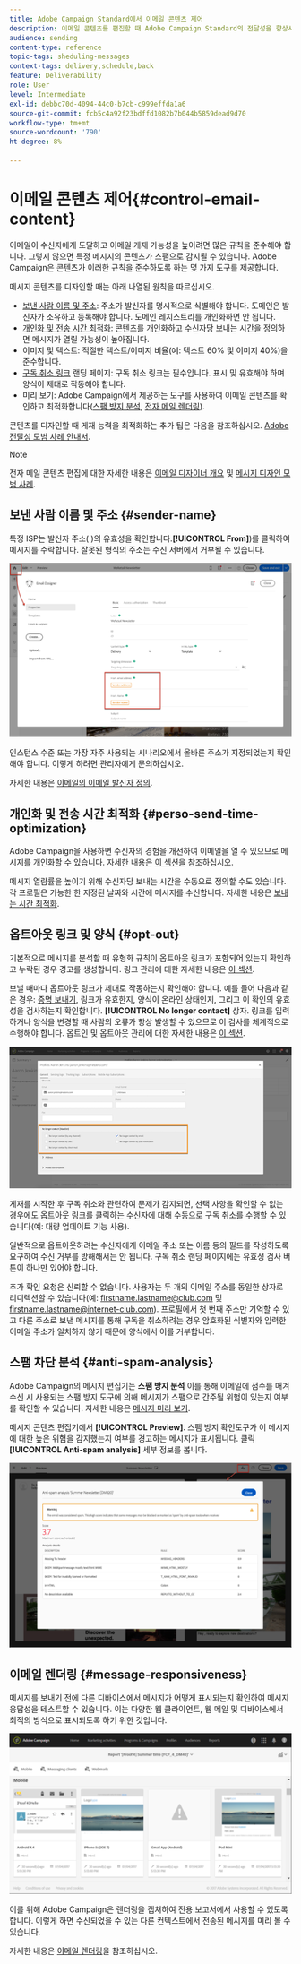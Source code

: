 ```yaml
---
title: Adobe Campaign Standard에서 이메일 콘텐츠 제어
description: 이메일 콘텐츠를 편집할 때 Adobe Campaign Standard의 전달성을 향상시키는 방법을 알아봅니다.
audience: sending
content-type: reference
topic-tags: sheduling-messages
context-tags: delivery,schedule,back
feature: Deliverability
role: User
level: Intermediate
exl-id: debbc70d-4094-44c0-b7cb-c999effda1a6
source-git-commit: fcb5c4a92f23bdffd1082b7b044b5859dead9d70
workflow-type: tm+mt
source-wordcount: '790'
ht-degree: 8%

---
```


# 이메일 콘텐츠 제어{#control-email-content}

<!--TO KEEP because specific to Campaign-->

이메일이 수신자에게 도달하고 이메일 게재 가능성을 높이려면 많은 규칙을 준수해야 합니다. 그렇지 않으면 특정 메시지의 콘텐츠가 스팸으로 감지될 수 있습니다. Adobe Campaign은 콘텐츠가 이러한 규칙을 준수하도록 하는 몇 가지 도구를 제공합니다.

메시지 콘텐츠를 디자인할 때는 아래 나열된 원칙을 따르십시오.

* [보낸 사람 이름 및 주소](#sender-name): 주소가 발신자를 명시적으로 식별해야 합니다. 도메인은 발신자가 소유하고 등록해야 합니다. 도메인 레지스트리를 개인화하면 안 됩니다.
   <!--**Subject**: Avoid excessive capitalization and punctuation, and words that are frequently used by spammers ("Win", "Free", etc.).-->
* [개인화 및 전송 시간 최적화](#perso-send-time-optimization): 콘텐츠를 개인화하고 수신자당 보내는 시간을 정의하면 메시지가 열릴 가능성이 높아집니다.
* 이미지 및 텍스트: 적절한 텍스트/이미지 비율(예: 텍스트 60% 및 이미지 40%)을 준수합니다.
* [구독 취소 링크](#opt-out) 랜딩 페이지: 구독 취소 링크는 필수입니다. 표시 및 유효해야 하며 양식이 제대로 작동해야 합니다.
* 미리 보기: Adobe Campaign에서 제공하는 도구를 사용하여 이메일 콘텐츠를 확인하고 최적화합니다([스팸 방지 분석](#anti-spam-analysis), [전자 메일 렌더링](#message-responsiveness)).

콘텐츠를 디자인할 때 게재 능력을 최적화하는 추가 팁은 다음을 참조하십시오. [Adobe 전달성 모범 사례 안내서](https://experienceleague.adobe.com/docs/deliverability-learn/deliverability-best-practice-guide/content-best-practices-for-optimal-delivery.html).

>[!NOTE]
>
>전자 메일 콘텐츠 편집에 대한 자세한 내용은 [이메일 디자이너 개요](../../designing/using/designing-content-in-adobe-campaign.md) 및 [메시지 디자인 모범 사례](../../designing/using/designing-content-in-adobe-campaign.md#content-design-best-practices).

## 보낸 사람 이름 및 주소 {#sender-name}

특정 ISP는 발신자 주소( )의 유효성을 확인합니다.**[!UICONTROL From]**)를 클릭하여 메시지를 수락합니다. 잘못된 형식의 주소는 수신 서버에서 거부될 수 있습니다.

![](assets/delivery_content_edition16.png)

인스턴스 수준 또는 가장 자주 사용되는 시나리오에서 올바른 주소가 지정되었는지 확인해야 합니다. 이렇게 하려면 관리자에게 문의하십시오.

자세한 내용은 [이메일의 이메일 발신자 정의](../../designing/using/subject-line.md#email-sender).

## 개인화 및 전송 시간 최적화 {#perso-send-time-optimization}

Adobe Campaign을 사용하면 수신자의 경험을 개선하여 이메일을 열 수 있으므로 메시지를 개인화할 수 있습니다. 자세한 내용은 [이 섹션](../../designing/using/personalization.md)을 참조하십시오.

메시지 열람률을 높이기 위해 수신자당 보내는 시간을 수동으로 정의할 수도 있습니다. 각 프로필은 가능한 한 지정된 날짜와 시간에 메시지를 수신합니다. 자세한 내용은 [보내는 시간 최적화](../../sending/using/optimizing-the-sending-time.md).

## 옵트아웃 링크 및 양식 {#opt-out}

기본적으로 메시지를 분석할 때 유형화 규칙이 옵트아웃 링크가 포함되어 있는지 확인하고 누락된 경우 경고를 생성합니다. 링크 관리에 대한 자세한 내용은 [이 섹션](../../designing/using/links.md).

보낼 때마다 옵트아웃 링크가 제대로 작동하는지 확인해야 합니다. 예를 들어 다음과 같은 경우: [증명 보내기](../../sending/using/sending-proofs.md), 링크가 유효한지, 양식이 온라인 상태인지, 그리고 이 확인의 유효성을 검사하는지 확인합니다. **[!UICONTROL No longer contact]** 상자. 링크를 입력하거나 양식을 변경할 때 사람의 오류가 항상 발생할 수 있으므로 이 검사를 체계적으로 수행해야 합니다. 옵트인 및 옵트아웃 관리에 대한 자세한 내용은 [이 섹션](../../audiences/using/managing-opt-in-and-opt-out-in-campaign.md).

![](assets/optin_landingpage_3.png)

게재를 시작한 후 구독 취소와 관련하여 문제가 감지되면, 선택 사항을 확인할 수 없는 경우에도 옵트아웃 링크를 클릭하는 수신자에 대해 수동으로 구독 취소를 수행할 수 있습니다(예: 대량 업데이트 기능 사용).

일반적으로 옵트아웃하려는 수신자에게 이메일 주소 또는 이름 등의 필드를 작성하도록 요구하여 수신 거부를 방해해서는 안 됩니다. 구독 취소 랜딩 페이지에는 유효성 검사 버튼이 하나만 있어야 합니다.

추가 확인 요청은 신뢰할 수 없습니다. 사용자는 두 개의 이메일 주소를 동일한 상자로 리디렉션할 수 있습니다(예: firstname.lastname@club.com 및 firstname.lastname@internet-club.com). 프로필에서 첫 번째 주소만 기억할 수 있고 다른 주소로 보낸 메시지를 통해 구독을 취소하려는 경우 암호화된 식별자와 입력한 이메일 주소가 일치하지 않기 때문에 양식에서 이를 거부합니다.

## 스팸 차단 분석 {#anti-spam-analysis}

Adobe Campaign의 메시지 편집기는 **스팸 방지 분석** 이를 통해 이메일에 점수를 매겨 수신 시 사용되는 스팸 방지 도구에 의해 메시지가 스팸으로 간주될 위험이 있는지 여부를 확인할 수 있습니다. 자세한 내용은 [메시지 미리 보기](../../sending/using/previewing-messages.md).

메시지 콘텐츠 편집기에서 **[!UICONTROL Preview]**. 스팸 방지 확인도구가 이 메시지에 대한 높은 위험을 감지했는지 여부를 경고하는 메시지가 표시됩니다. 클릭 **[!UICONTROL Anti-spam analysis]** 세부 정보를 봅니다.

![](assets/sending_anti-spam_analysis.png)

## 이메일 렌더링 {#message-responsiveness}

메시지를 보내기 전에 다른 디바이스에서 메시지가 어떻게 표시되는지 확인하여 메시지 응답성을 테스트할 수 있습니다. 이는 다양한 웹 클라이언트, 웹 메일 및 디바이스에서 최적의 방식으로 표시되도록 하기 위한 것입니다.

![](assets/inbox_rendering_report_3.png)

이를 위해 Adobe Campaign은 렌더링을 캡처하여 전용 보고서에서 사용할 수 있도록 합니다. 이렇게 하면 수신되었을 수 있는 다른 컨텍스트에서 전송된 메시지를 미리 볼 수 있습니다.

자세한 내용은 [이메일 렌더링](../../sending/using/email-rendering.md)을 참조하십시오.
